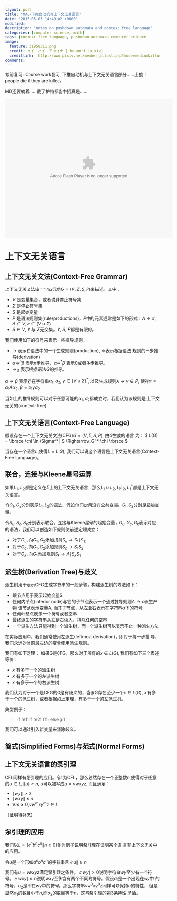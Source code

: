 ```yaml
---
layout: post
title: "MAL-下推自动机与上下文无关语言"
date: "2015-05-03 14:49:02 +0800"
modified: 
description: "notes on pushdown automata and context free language"
categories: [computer science, math]
tags: [context free language, pushdown automata computer science]
image:
  feature: 31958311.png
  credit: ハイ　ハイ　チャイナ | hounori [pixiv]
  creditlink:  http://www.pixiv.net/member_illust.php?mode=medium&illust_id=31958311
comments: 
---
```


考前复习+Course work复习, 下推自动机与上下文无关语言部分……土狼：people die if they are killed。

MD还要躺着……戴了护裆都能中招真是……

<embed height="452" width="544" quality="high" allowfullscreen="true"
type="application/x-shockwave-flash"
src="http://share.acg.tv/flash.swf" flashvars="aid=382643&page=1"
pluginspage="http://www.adobe.com/shockwave/download/download.cgi?P1_Prod_Version=ShockwaveFlash"
/>

# 上下文无关语言

## 上下文无关文法(Context-Free Grammar)

上下文无关文法由一个四元组$G=(V, \Sigma, S, P)$来描述。其中：

* $V$ 是变量集合，或者说非停止符号集
* $\Sigma$ 是停止符号集
* $S$ 是起始变量
* $P$ 是语法规则集(rule/productions)，$P$中的元素通常是如下的形式：$A \to
  \alpha, A \in V, \alpha \in (V \cup \Sigma)$
* $S \in V$, $V$ 与 $\Sigma$无交集。$V$, $S$, $P$都是有限的。

我们使用如下的符号来表示一些推导规则：

* $\to$ 表示在语法中的一个生成规则(production), $\Rightarrow$表示根据语法
  规则的一步推导(derivation)
* $\alpha \Rightarrow^n \beta$ 表示$n$步推导，$\alpha \Rightarrow^*
  \beta$ 表示0或者多步推导。
* $\Rightarrow_G$ 表示根据语法$G$的推导。

$\alpha \Rightarrow \beta$ 表示存在字符串$\alpha_1, \alpha_2$, $\gamma \in (V
\cup \Sigma)^*$, 以及生成规则$A \to \gamma \in P$, 使得$\alpha = \alpha_1 A
\alpha_2$, $\beta = \alpha_1 \gamma \alpha_2$


当如上的推导规则可以对于任意可能的$\alpha_1,\alpha_2$都成立时，我们认为该规则是
上下文无关的(context-free)


## 上下文无关语言(Context-Free Language)

假设存在一个上下文无关文法(CFG)$G=(V, \Sigma, S, P)$, 由$G$生成的语言
为：
$ L(G) = \lbrace \chi \in \Sigma^* \| S \Rightarrow_G^* \chi \rbrace $

当存在一个语言$L$,使得$L = L(G)$, 我们可以说这个语言是上下文无关语言(Context-Free Language)。

## 联合，连接与Kleene星号运算
如果$L_1$, $L_2$都是定义在$\Sigma$上的上下文无关语言，那么$L_1 \cup
L_2, L_1 L_2, L_1^*$都是上下文无关语言。

令$G_1, G_2$分别表示$L_1, L_2$的语法，假设他们之间没有公共变量。$S_1,
S_2$分别是起始变量。

令$S_u, S_c, S_k$分别表示联合，连接与Kleene星号的起始变量，$G_u, G_c,
G_k$表示对应的语法，我们可以创造如下规则使前述定理成立：

* 对于$G_u$, 向$G_1, G_2$添加规则$S_u \to S_1 \| S_2$
* 对于$G_c$, 向$G_1, G_2$添加规则$S_c \to S_1 S_2$
* 对于$G_k$, 向$G_1$添加规则$S_k \to \Lambda \| S_k S_1$

## 派生树(Derivation Tree)与歧义

派生树用于表示CFG生成字符串的一般步骤。构建派生树的方法如下：

- 跟节点用于表示起始变量S
- 任何内节点(interior node)与它的子节点表示一个通过推导规则$A \to \alpha$派生产物
  该节点表示变量A, 而其子节点，从左至右表示在字符串$\alpha$下的符号
- 任何叶结点表示一个符号或者空串
- 最终派生的字符串从左到右读入，排除任何的空串
- 一个派生方法只能得到一个派生树，而一个派生树可以表示不止一种派生方法

在实际应用中，我们通常使用左派生(leftmost derivation)，即对于每一步推
导，我们永远对当前最左边的变量使用派生规则。


我们有如下定理：
如果G是CFG，那么对于所有的$x \in L(G)$, 我们有如下三个表述等价：

- $x$ 有多于一个的派生树
- $x$ 有多于一个的左派生树
- $x$ 有多于一个的右派生树

我们认为对于一个是CFG的G是有歧义的，当该G存在至少一个$x \in L(G)$, $x$
有多于一个的派生树，或者根据如上定理，有多于一个的左派生树。

典型例子：

> if (e1) if (e2) f(); else g();

我们可以通过引入新变量来消除歧义。

## 简式(Simplified Forms)与范式(Normal Forms)



## 上下文无关语言的泵引理

CFL同样有泵引理的应用。令$L$为CFL，那么必然存在一个正整数$n$,使得对于任意的$u
\in L, \| u \| \geq n$, $u$可以被写成$u=vwxyz$, 而且满足：


* $\| wy \| > 0$
* $\| wxy \| \leq n$
* $\forall m \geq 0, vw^mxy^mz \in L$

（证明待补充）

## 泵引理的应用

我们以$L = \lbrace a^nb^nc^n \| n \geq 0 \rbrace$作为例子说明泵引理在证明某个语
言非上下文无关中的应用。

令$u$是一个形如$a^nb^nc^n$的字符串且$\| u \| \geq n$

我们有$u=vwxyz$满足泵引理之条件。$\| wy \| > 0$说明字符串$wy$至少有一个符号。$\|
wxy \| \leq n$说明$wxy$至多含有两个不同的符号。假设$\sigma_1$是一个出现在$wy$中
的符号，$\sigma_2$是不在$wy$中的符号。那么字符串$vw^0xy^0z$同样可以保持$u$的特性，
但是显然$\sigma_1$的数目小于$n$,而$\sigma_2$的数目等于$n$，这与泵引理的第3条特性
矛盾。





